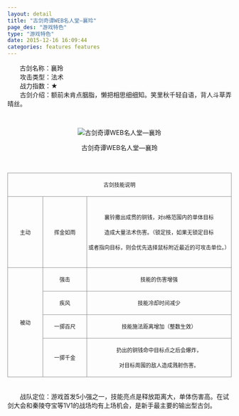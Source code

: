 ```yaml
---
layout: detail
title: "古剑奇谭WEB名人堂—襄玲"
page_des: "游戏特色"
type: "游戏特色"
date: 2015-12-16 16:09:44
categories: features features
--- 
```


 
<p>&nbsp;&nbsp;&nbsp;&nbsp;&nbsp;&nbsp;&nbsp;古剑名称：襄玲<br>　　攻击类型：法术<br>　　战力指数：★<br>　　古剑介绍：额前未肯点胭脂，懒把相思细细知。笑里秋千轻自语，背人斗草弄晴丝。</p><p>&nbsp;</p><p style="text-align: center;"><img title="古剑奇谭WEB名人堂—襄玲" alt="古剑奇谭WEB名人堂—襄玲" src="http://dev.36b.me/current/gjqt/img/resource/502.jpg"></p><p style="text-align: center;">古剑奇谭WEB名人堂—襄玲</p><p>&nbsp;</p><table align="center" width="529"><tbody><tr style="height: 42px;"><td style="padding: 1px; border: 1px solid rgb(150, 150, 150); border-image: none;" colspan="3" valign="middle" width="529"><p style="text-align: center;"><span style="font-family: 宋体; font-size: 12px;">古剑技能说明</span></p></td></tr><tr style="height: 160px;"><td style="border-width: medium 1px 1px; border-style: none solid solid; border-color: currentColor rgb(150, 150, 150) rgb(150, 150, 150); padding: 1px;" valign="middle" width="81"><p style="text-align: center;"><span style="font-family: 宋体; font-size: 12px;">主动</span></p></td><td style="border-width: 1px 1px 1px medium; border-style: solid solid solid none; border-color: rgb(150, 150, 150) rgb(150, 150, 150) rgb(150, 150, 150) currentColor; padding: 1px;" valign="middle" width="103"><p style="text-align: center;"><span style="font-family: 宋体; font-size: 12px;">挥金如雨</span></p></td><td style="border-width: 1px 1px 1px medium; border-style: solid solid solid none; border-color: rgb(150, 150, 150) rgb(150, 150, 150) rgb(150, 150, 150) currentColor; padding: 1px;" valign="middle" width="345"><p style="text-align: center;"><span style="font-family: 宋体; font-size: 12px;">襄铃撒出成贯的铜钱，对<span style="font-family: Times New Roman;">8</span><span style="font-family: 宋体;">格范围内的单体目标</span></span></p><p style="text-align: center;"><span style="font-family: 宋体; font-size: 12px;">造成大量法术伤害。（锁定技，如果无锁定目标</span></p><p style="text-align: center;"><span style="font-family: 宋体; font-size: 12px;">或者指向目标，则会优先选择鼠标附近最近的可攻击单位。）</span></p></td></tr><tr style="height: 45px;"><td style="border-width: medium 1px 1px; border-style: none solid solid; border-color: currentColor rgb(150, 150, 150) rgb(150, 150, 150); padding: 1px;" rowspan="4" valign="middle" width="81"><p style="text-align: center;"><span style="font-family: 宋体; font-size: 12px;">被动</span></p></td><td style="border-width: medium 1px 1px medium; border-style: none solid solid none; border-color: currentColor rgb(150, 150, 150) rgb(150, 150, 150) currentColor; padding: 1px;" valign="middle" width="103"><p style="text-align: center;"><span style="font-family: 宋体; font-size: 12px;">强击</span></p></td><td style="border-width: medium 1px 1px medium; border-style: none solid solid none; border-color: currentColor rgb(150, 150, 150) rgb(150, 150, 150) currentColor; padding: 1px;" valign="middle" width="345"><p style="text-align: center;"><span style="font-family: 宋体; font-size: 12px;">技能的伤害增强</span></p></td></tr><tr style="height: 45px;"><td style="border-width: medium 1px 1px medium; border-style: none solid solid none; border-color: currentColor rgb(150, 150, 150) rgb(150, 150, 150) currentColor; padding: 1px;" valign="middle" width="103"><p style="text-align: center;"><span style="font-family: 宋体; font-size: 12px;">疾风</span></p></td><td style="border-width: medium 1px 1px medium; border-style: none solid solid none; border-color: currentColor rgb(150, 150, 150) rgb(150, 150, 150) currentColor; padding: 1px;" valign="middle" width="345"><p style="text-align: center;"><span style="font-family: 宋体; font-size: 12px;">技能冷却时间减少</span></p></td></tr><tr style="height: 45px;"><td style="border-width: medium 1px 1px medium; border-style: none solid solid none; border-color: currentColor rgb(150, 150, 150) rgb(150, 150, 150) currentColor; padding: 1px;" valign="middle" width="103"><p style="text-align: center;"><span style="font-family: 宋体; font-size: 12px;">一掷百尺</span></p></td><td style="border-width: medium 1px 1px medium; border-style: none solid solid none; border-color: currentColor rgb(150, 150, 150) rgb(150, 150, 150) currentColor; padding: 1px;" valign="middle" width="345"><p style="text-align: center;"><span style="font-family: 宋体; font-size: 12px;">技能施法距离增加（整数生效）</span></p></td></tr><tr style="height: 82px;"><td style="border-width: medium 1px 1px medium; border-style: none solid solid none; border-color: currentColor rgb(150, 150, 150) rgb(150, 150, 150) currentColor; padding: 1px;" valign="middle" width="103"><p style="text-align: center;"><span style="font-family: 宋体; font-size: 12px;">一掷千金</span></p></td><td style="border-width: medium 1px 1px medium; border-style: none solid solid none; border-color: currentColor rgb(150, 150, 150) rgb(150, 150, 150) currentColor; padding: 1px;" valign="middle" width="345"><p style="text-align: center;"><span style="font-family: 宋体; font-size: 12px;">扔出的铜钱命中目标点之后会爆炸，</span></p><p style="text-align: center;"><span style="font-family: 宋体; font-size: 12px;">对目标周围的敌人造成溅射伤害。</span></p></td></tr></tbody></table><p><br>　　战队定位：游戏首发5小强之一，技能亮点是释放距离大，单体伤害高。在试剑大会和秦陵夺宝等1V1的战场均有上场机会，是新手最主要的输出型古剑。</p>